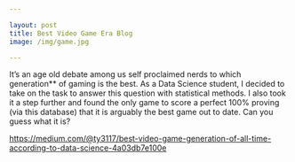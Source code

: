 ```yaml
---

layout: post
title: Best Video Game Era Blog
image: /img/game.jpg

---
```



It’s an age old debate among us self proclaimed nerds to which generation** of gaming is the best. As a Data Science student, I decided to take on the task to answer this question with statistical methods. I also took it a step further and found the only game to score a perfect 100% proving (via this database) that it is arguably the best game out to date. Can you guess what it is?

https://medium.com/@ty3117/best-video-game-generation-of-all-time-according-to-data-science-4a03db7e100e
